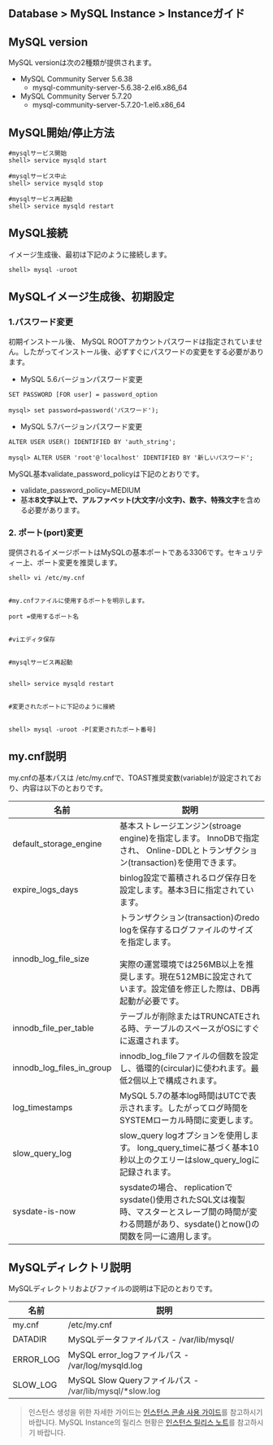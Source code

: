## Database > MySQL Instance > Instanceガイド

## MySQL version

MySQL versionは次の2種類が提供されます。

* MySQL Community Server 5.6.38
    * mysql-community-server-5.6.38-2.el6.x86_64
* MySQL Community Server 5.7.20
    * mysql-community-server-5.7.20-1.el6.x86_64

## MySQL開始/停止方法

```
#mysqlサービス開始
shell> service mysqld start

#mysqlサービス中止
shell> service mysqld stop

#mysqlサービス再起動
shell> service mysqld restart
```

## MySQL接続

イメージ生成後、最初は下記のように接続します。

```
shell> mysql -uroot
```

## MySQLイメージ生成後、初期設定

### 1\.パスワード変更

初期インストール後、 MySQL ROOTアカウントパスワードは指定されていません。したがってインストール後、必ずすぐにパスワードの変更をする必要があります。

* MySQL 5.6バージョンパスワード変更

```
SET PASSWORD [FOR user] = password_option

mysql> set password=password('パスワード');
```

* MySQL 5.7バージョンパスワード変更

```
ALTER USER USER() IDENTIFIED BY 'auth_string';

mysql> ALTER USER 'root'@'localhost' IDENTIFIED BY '新しいパスワード';
```

MySQL基本validate\_password\_policyは下記のとおりです。

* validate\_password\_policy=MEDIUM
* 基本**8文字以上で、アルファベット(大文字/小文字)、数字、特殊文字**を含める必要があります。

### 2\. ポート(port)変更

提供されるイメージポートはMySQLの基本ポートである3306です。セキュリティー上、ポート変更を推奨します。

```
shell> vi /etc/my.cnf


#my.cnfファイルに使用するポートを明示します。

port =使用するポート名


#viエディタ保存


#mysqlサービス再起動


shell> service mysqld restart


#変更されたポートに下記のように接続


shell> mysql -uroot -P[変更されたポート番号]
```

## my.cnf説明

my.cnfの基本パスは /etc/my.cnfで、TOAST推奨変数(variable)が設定されており、内容は以下のとおりです。

| 名前 | 説明 |
| --- | --- |
| default\_storage\_engine | 基本ストレージエンジン(stroage engine)を指定します。 InnoDBで指定され、 Online-DDLとトランザクション(transaction)を使用できます。 |
| expire\_logs\_days | binlog設定で蓄積されるログ保存日を設定します。基本3日に指定されています。 |
| innodb\_log\_file\_size | トランザクション(transaction)のredo logを保存するログファイルのサイズを指定します。 <br><br>実際の運営環境では256MB以上を推奨します。現在512MBに設定されています。設定値を修正した際は、DB再起動が必要です。 |
| innodb\_file\_per\_table | テーブルが削除またはTRUNCATEされる時、テーブルのスペースがOSにすぐに返還されます。 |
| innodb\_log\_files\_in\_group | innodb\_log\_fileファイルの個数を設定し、循環的\(circular\)に使われます。最低2個以上で構成されます。 |
| log_timestamps | MySQL 5.7の基本log時間はUTCで表示されます。したがってログ時間をSYSTEMローカル時間に変更します。 |
| slow\_query\_log | slow\_query logオプションを使用します。 long\_query\_timeに基づく基本10秒以上のクエリーはslow\_query\_logに記録されます。 |
| sysdate-is-now | sysdateの場合、 replicationでsysdate()使用されたSQL文は複製時、マスターとスレーブ間の時間が変わる問題があり、sysdate()とnow()の関数を同一に適用します。 |

## MySQLディレクトリ説明

MySQLディレクトリおよびファイルの説明は下記のとおりです。

| 名前 | 説明 |
| --- | --- |
| my.cnf | /etc/my.cnf |
| DATADIR | MySQLデータファイルパス - /var/lib/mysql/ |
| ERROR_LOG | MySQL error_logファイルパス - /var/log/mysqld.log |
| SLOW_LOG | MySQL Slow Queryファイルパス -  <span style="color:#333333">/var/lib/mysql/*slow.log</span> |



> 인스턴스 생성을 위한 자세한 가이드는 [인스턴스 콘솔 사용 가이드](/Compute/Instance/ja/console-guide/)를 참고하시기 바랍니다.
> MySQL Instance의 릴리스 현황은 [인스턴스 릴리스 노트](/Compute/Compute/ja/release-notes/)를 참고하시기 바랍니다.
